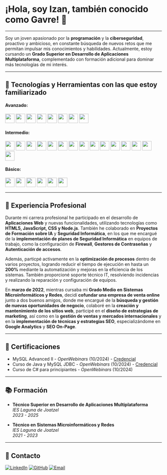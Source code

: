 # ¡Hola, soy Izan, también conocido como Gavre! 👋

---

Soy un joven apasionado por la **programación** y la **ciberseguridad**, proactivo y ambicioso, en constante búsqueda de nuevos retos que me permitan impulsar mis conocimientos y habilidades. Actualmente, estoy cursando un **Grado Superior en Desarrollo de Aplicaciones Multiplataforma**, complementado con formación adicional para dominar más tecnologías de mi interés.

---

## 🚀 Tecnologías y Herramientas con las que estoy familiarizado

#### Avanzado:
<span>
<img src="https://img.shields.io/badge/java-%23ED8B00.svg?style=flat&logo=openjdk&logoColor=white" height="30">
<img src="https://img.shields.io/badge/MySQL-005C84?style=flat&logo=mysql&logoColor=white" height="30">
<img src="https://img.shields.io/badge/MariaDB-003545?style=flat&logo=mariadb&logoColor=white" height="30">
<img src="https://img.shields.io/badge/JSON-00000F?style=flat&logo=json&logoColor=white" height="30">
<img src="https://img.shields.io/badge/HTML5-E34F26?style=flat&logo=html5&logoColor=white" height="30">
<img src="https://img.shields.io/badge/JDBC-007396?style=flat&logo=java&logoColor=white" height="30">
<img src="https://img.shields.io/badge/Hibernate-59666C?style=flat&logo=hibernate&logoColor=white" height="30">
<img src="https://img.shields.io/badge/JPA-59666C?style=flat&logo=hibernate&logoColor=white" height="30">
</span>

#### Intermedio:
<span>
<img src="https://img.shields.io/badge/MongoDB-47A248?style=flat&logo=mongodb&logoColor=white" height="30">
<img src="https://img.shields.io/badge/Spring_Boot-6DB33F?style=flat&logo=spring-boot&logoColor=white" height="30">
<img src="https://img.shields.io/badge/JAXB-FF7800?style=flat&logo=oracle&logoColor=white" height="30">
<img src="https://img.shields.io/badge/JavaScript-323330?style=flat&logo=javascript&logoColor=F7DF1E" height="30">
<img src="https://img.shields.io/badge/CSS3-1572B6?style=flat&logo=css3&logoColor=white" height="30">
<img src="https://img.shields.io/badge/Swing-007396?style=flat&logo=java&logoColor=white" height="30">
<img src="https://img.shields.io/badge/JavaFX-007396?style=flat&logo=java&logoColor=white" height="30">
<img src="https://img.shields.io/badge/WPF-XAML-0C54C2?style=flat&logo=.net&labelColor=512BD4&logoColor=white" height="30">
<img src="https://img.shields.io/badge/Docker-2496ED?style=flat&logo=docker&logoColor=white" height="30">
<img src="https://img.shields.io/badge/Kubernetes-326CE5?style=flat&logo=kubernetes&logoColor=white" height="30">
<img src="https://img.shields.io/badge/Odoo-512BD4?style=flat&logo=odoo&logoColor=white" height="30">
<img src="https://img.shields.io/badge/Android-3DDC84?style=flat&logo=android&logoColor=white" height="30">
<img src="https://img.shields.io/badge/Git-F05032?style=flat&logo=git&logoColor=white" height="30">
<img src="https://img.shields.io/badge/Illustrator-FF9A00?style=flat&logo=adobe-illustrator&logoColor=white" height="30">
<img src="https://img.shields.io/badge/Photoshop-31A8FF?style=flat&logo=adobe-photoshop&logoColor=white" height="30">
</span>

#### Básico:
<span>
<img src="https://img.shields.io/badge/Python-3776AB?style=flat&logo=python&logoColor=white" height="30">
<img src="https://img.shields.io/badge/React-20232A?style=flat&logo=react&logoColor=61DAFB" height="30">
<img src="https://img.shields.io/badge/Node.js-339933?style=flat&logo=nodedotjs&logoColor=white" height="30">
<img src="https://img.shields.io/badge/.NET-512BD4?style=flat&logo=dotnet&logoColor=white" height="30">
<img src="https://img.shields.io/badge/C%23-68217A?style=flat&logo=c-sharp&logoColor=white" height="30">
<img src="https://img.shields.io/badge/PL/SQL-F80000?style=flat&logo=Oracle&logoColor=white" height="30">
</span>

---

## 💼 Experiencia Profesional

Durante mi carrera profesional he participado en el desarrollo de **Aplicaciones Web** y nuevas funcionalidades, utilizando tecnologías como **HTML5, JavaScript, CSS y Node.js**. También he colaborado en **Proyectos de Formación sobre IA** y **Seguridad Informática**, en los que me encargué de la **implementación de planes de Seguridad Informática** en equipos de trabajo, como la configuración de **Firewall**, **Gestores de Contraseñas** y **Autenticación de accesos**.

Además, particpé activamente en la **optimización de procesos** dentro de varios proyectos, logrando reducir el tiempo de ejecución en hasta un **200%** mediante la automatización y mejoras en la eficiencia de los sistemas. También proporcioné soporte técnico IT, resolviendo incidencias y realizando la reparación y configuración de equipos.

En **marzo de 2022**, mientras cursaba mi **Grado Medio en Sistemas Microinformáticos y Redes**, decidí **cofundar una empresa de venta online** junto a dos buenos amigos, donde me encargué de la **búsqueda y gestión de nuevas oportunidades de negocio**, colaboré en la **creación y mantenimiento de los sitios web**, participé en el **diseño de estrategias de marketing**, así como en la **gestión de ventas y mercados internacionales** y en la **implementación de técnicas y estrategias SEO**, especializándome en **Google Analytics** y **SEO On-Page**.

---

## 📜 Certificaciones 

- MySQL Advanced II - _OpenWebinars_ (10/2024) - [Credencial](https://openwebinars.net/cert/Ctww)
- Curso de Java y MySQL JDBC - _OpenWebinars_ (10/2024) - [Credencial](https://openwebinars.net/cert/1K1h)
- Curso de C# para principiantes - _OpenWebinars_ (10/2024)

---

## 📚 Formación

- **Técnico Superior en Desarrollo de Aplicaciones Multiplataforma**  
  _IES Laguna de Joatzel_  
  _2023 - 2025_

- **Técnico en Sistemas Microinformáticos y Redes**  
  _IES Laguna de Joatzel_  
  _2021 - 2023_

---

## 💬 Contacto

[![LinkedIn](https://img.shields.io/badge/LinkedIn-0077B5?style=flat&logo=linkedin&logoColor=white)](https://www.linkedin.com/in/gdfizan/) 
[![GitHub](https://img.shields.io/badge/GitHub-100000?style=flat&logo=github&logoColor=white)](https://github.com/g4vr3) 
[![Email](https://img.shields.io/badge/Email-D14836?style=flat&logo=gmail&logoColor=white)](mailto:gdfizan@gmail.com)
